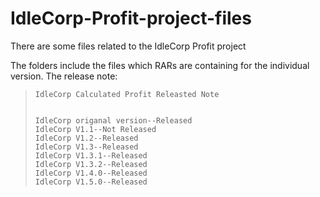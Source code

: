 # IdleCorp-Profit-project-files
There are some files related to the IdleCorp Profit project

The folders include the files which RARs are containing for the individual version.
The release note:
>     IdleCorp Calculated Profit Releasted Note
> 
> 
>     IdleCorp origanal version--Released
>     IdleCorp V1.1--Not Released
>     IdleCorp V1.2--Released
>     IdleCorp V1.3--Released
>     IdleCorp V1.3.1--Released
>     IdleCorp V1.3.2--Released
>     IdleCorp V1.4.0--Released
>     IdleCorp V1.5.0--Released
